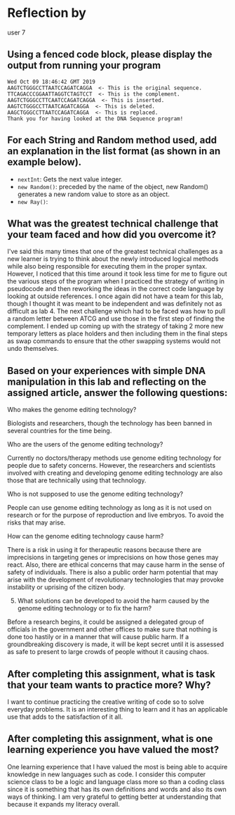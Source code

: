 # Reflection by

user 7

## Using a fenced code block, please display the output from running your program
```> Task :run
Wed Oct 09 18:46:42 GMT 2019
AAGTCTGGGCCTTAATCCAGATCAGGA  <- This is the original sequence.
TTCAGACCCGGAATTAGGTCTAGTCCT  <- This is the complement.
AAGTCTGGGCCTTCAATCCAGATCAGGA  <- This is inserted.
AAGTCTGGGCCTTAATCAGATCAGGA  <- This is deleted.
AAGCTGGGCCTTAATCCAGATCAGGA  <- This is replaced.
Thank you for having looked at the DNA Sequence program!
```
## For each String and Random method used, add an explanation in the list format (as shown in an example below).

- `nextInt`: Gets the next value integer.
- `new Random()`: preceded by the name of the object, new Random() generates a new random value to store as an object.
- `new Ray()`:

## What was the greatest technical challenge that your team faced and how did you overcome it?

I've said this many times that one of the greatest technical challenges as a new learner is trying to think about the newly introduced logical methods while also being responsible for executing them in the proper syntax. However, I noticed that this time around it took less time for me to figure out the various steps of the program when I practiced the strategy of writing in pseudocode and then reworking the ideas in the correct code language by looking at outside references. I once again did not have a team for this lab, though I thought it was meant to be independent and was definitely not as difficult as lab 4. The next challenge which had to be faced was how to pull a random letter between ATCG and use those in the first step of finding the complement. I ended up coming up with the strategy of taking 2 more new temporary letters as place holders and then including them in the final steps as swap commands to ensure that the other swapping systems would not undo themselves.

## Based on your experiences with simple DNA manipulation in this lab and reflecting on the assigned article, answer the following questions:

Who makes the genome editing technology?

Biologists and researchers, though the technology has been banned in several countries for the time being.

Who are the users of the genome editing technology?

Currently no doctors/therapy methods use genome editing technology for people due to safety concerns. However, the researchers and scientists involved with creating and developing genome editing technology are also those that are technically using that technology.

Who is not supposed to use the genome editing technology?

People can use genome editing technology as long as it is not used on research or for the purpose of reproduction and live embryos. To avoid the risks that may arise.

How can the genome editing technology cause harm?

There is a risk in using it for therapeutic reasons because there are imprecisions in targeting genes or imprecisions on how those genes may react. Also, there are ethical concerns that may cause harm in the sense of safety of individuals. There is also a public order harm potential that may arise with the development of revolutionary technologies that may provoke instability or uprising of the citizen body.

5. What solutions can be developed to avoid the harm caused by the genome editing technology or to fix the harm?

Before a research begins, it could be assigned a delegated group of officials in the government and other offices to make sure that nothing is done too hastily or in a manner that will cause public harm. If a groundbreaking discovery is made, it will be kept secret until it is assessed as safe to present to large crowds of people without it causing chaos.

## After completing this assignment, what is task that your team wants to practice more? Why?

I want to continue practicing the creative writing of code so to solve everyday problems. It is an interesting thing to learn and it has an applicable use that adds to the satisfaction of it all.

## After completing this assignment, what is one learning experience you have valued the most?

One learning experience that I have valued the most is being able to acquire knowledge in new languages such as code. I consider this computer science class to be a logic and language class more so than a coding class since it is something that has its own definitions and words and also its own ways of thinking. I am very grateful to getting better at understanding that because it expands my literacy overall.
